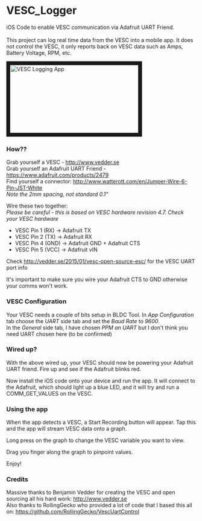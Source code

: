# VESC_Logger
iOS Code to enable VESC communication via Adafruit UART Friend.
<br><br>
This project can log real time data from the VESC into a mobile app.  It does not control the VESC, it only reports back on VESC data such as Amps, Battery Voltage, RPM, etc.

<a href="http://www.youtube.com/watch?feature=player_embedded&v=AAa55i9OPH8
" target="_blank"><img src="http://gourmetpixel.com/tests/bens/VESC/VESC_Logger.png" 
alt="VESC Logging App" width="340" height="180" border="10" /></a>

### How??

Grab yourself a VESC - http://www.vedder.se
<br>
Grab yourself an Adafruit UART Friend - https://www.adafruit.com/products/2479
<br>
Find yourself a connector: http://www.watterott.com/en/Jumper-Wire-6-Pin-JST-White
<br>
_Note the 2mm spacing, not standard 0.1"_

Wire these two together:
<br>_Please be careful - this is based on VESC hardware revision 4.7.  Check your VESC hardware_

* VESC Pin 1 (RX) -> Adafruit TX
* VESC Pin 2 (TX) -> Adafruit RX
* VESC Pin 4 (GND) -> Adafruit GND + Adafruit CTS
* VESC Pin 5 (VCC) -> Adafruit vIN

Check http://vedder.se/2015/01/vesc-open-source-esc/ for the VESC UART port info

It's important to make sure you wire your Adafruit CTS to GND otherwise your comms won't work.

### VESC Configuration
Your VESC needs a couple of bits setup in BLDC Tool.  In _App Configuration_ tab choose the _UART_ side tab and set the _Baud Rate_ to _9600_.
<br>
In the _General_ side tab, I have chosen _PPM an UART_ but I don't think you need UART chosen here (to be confirmed)

### Wired up?

With the above wired up, your VESC should now be powering your Adafruit UART friend.  Fire up and see if the Adafruit blinks red.

Now install the iOS code onto your device and run the app.  It will connect to the Adafruit, which should light up a blue LED, and it will try and run a COMM_GET_VALUES on the VESC.

### Using the app

When the app detects a VESC, a Start Recording button will appear.  Tap this and the app will stream VESC data onto a graph.

Long press on the graph to change the VESC variable you want to view.

Drag you finger along the graph to pinpoint values.

Enjoy!

### Credits
Massive thanks to Benjamin Vedder for creating the VESC and open sourcing all his hard work: http://www.vedder.se
<br>
Also thanks to RollingGecko who provided a lot of code that I based this all on: https://github.com/RollingGecko/VescUartControl


